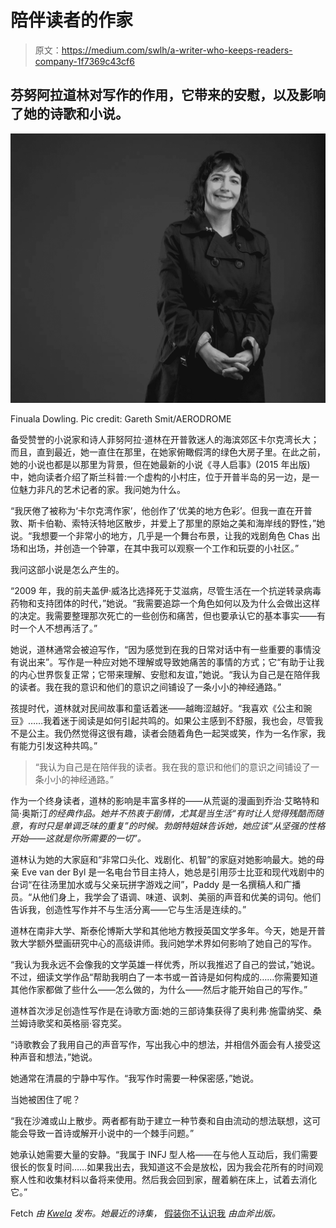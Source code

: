 # 陪伴读者的作家

> 原文：<https://medium.com/swlh/a-writer-who-keeps-readers-company-1f7369c43cf6>

## 芬努阿拉道林对写作的作用，它带来的安慰，以及影响了她的诗歌和小说。

![](img/304cb382b94f08cb1acf87bc31c4bf1a.png)

Finuala Dowling. Pic credit: Gareth Smit/AERODROME

备受赞誉的小说家和诗人菲努阿拉·道林在开普敦迷人的海滨郊区卡尔克湾长大；而且，直到最近，她一直住在那里，在她家俯瞰假湾的绿色大房子里。在此之前，她的小说也都是以那里为背景，但在她最新的小说《寻人启事》(2015 年出版)中，她向读者介绍了斯兰科普:一个虚构的小村庄，位于开普半岛的另一边，是一位魅力非凡的艺术记者的家。我问她为什么。

“我厌倦了被称为‘卡尔克湾作家’，他创作了‘优美的地方色彩’。但我一直在开普敦、斯卡伯勒、索特沃特地区散步，并爱上了那里的原始之美和海岸线的野性，”她说。“我想要一个非常小的地方，几乎是一个舞台布景，让我的戏剧角色 Chas 出场和出场，并创造一个钟罩，在其中我可以观察一个工作和玩耍的小社区。”

我问这部小说是怎么产生的。

“2009 年，我的前夫盖伊·威洛比选择死于艾滋病，尽管生活在一个抗逆转录病毒药物和支持团体的时代，”她说。“我需要追踪一个角色如何以及为什么会做出这样的决定。我需要整理那次死亡的一些创伤和痛苦，但也要承认它的基本事实——有时一个人不想再活了。”

她说，道林通常会被迫写作，“因为感觉到在我的日常对话中有一些重要的事情没有说出来”。写作是一种应对她不理解或导致她痛苦的事情的方式；它“有助于让我的内心世界恢复正常；它带来理解、安慰和友谊，”她说。“我认为自己是在陪伴我的读者。我在我的意识和他们的意识之间铺设了一条小小的神经通路。”

孩提时代，道林就对民间故事和童话着迷——越晦涩越好。“我喜欢《公主和豌豆》……我着迷于阅读是如何引起共鸣的。如果公主感到不舒服，我也会，尽管我不是公主。我仍然觉得这很有趣，读者会随着角色一起哭或笑，作为一名作家，我有能力引发这种共鸣。”

> “我认为自己是在陪伴我的读者。我在我的意识和他们的意识之间铺设了一条小小的神经通路。”

作为一个终身读者，道林的影响是丰富多样的——从荒诞的漫画到乔治·艾略特和简·奥斯汀*的经典作品。她并不热衷于剧情，尤其是当生活“有时让人觉得残酷而随意，有时只是单调乏味的重复”的时候。勃朗特姐妹告诉她，她应该“从坚强的性格开始——这就是你所需要的一切”。*

道林认为她的大家庭和“非常口头化、戏剧化、机智”的家庭对她影响最大。她的母亲 Eve van der Byl 是一名电台节目主持人，她总是引用莎士比亚和现代戏剧中的台词“在往汤里加水或与父亲玩拼字游戏之间”，Paddy 是一名撰稿人和广播员。“从他们身上，我学会了语调、味道、讽刺、美丽的声音和优美的词句。他们告诉我，创造性写作并不与生活分离——它与生活是连续的。”

道林在南非大学、斯泰伦博斯大学和其他地方教授英国文学多年。今天，她是开普敦大学额外壁画研究中心的高级讲师。我问她学术界如何影响了她自己的写作。

“我认为我永远不会像我的文学英雄一样优秀，所以我推迟了自己的尝试，”她说。不过，细读文学作品“帮助我明白了一本书或一首诗是如何构成的……你需要知道其他作家都做了些什么——怎么做的，为什么——然后才能开始自己的写作。”

道林首次涉足创造性写作是在诗歌方面:她的三部诗集获得了奥利弗·施雷纳奖、桑兰姆诗歌奖和英格丽·容克奖。

“诗歌教会了我用自己的声音写作，写出我心中的想法，并相信外面会有人接受这种声音和想法，”她说。

她通常在清晨的宁静中写作。“我写作时需要一种保密感，”她说。

当她被困住了呢？

“我在沙滩或山上散步。两者都有助于建立一种节奏和自由流动的想法联想，这可能会导致一首诗或解开小说中的一个棘手问题。”

她承认她需要大量的安静。“我属于 INFJ 型人格——在与他人互动后，我们需要很长的恢复时间……如果我出去，我知道这不会是放松，因为我会花所有的时间观察人性和收集材料以备将来使用。然后我会回到家，醒着躺在床上，试着去消化它。”

Fetch *由* [*Kwela*](http://www.nb.co.za/Books/17901) *发布。她最近的诗集，* [假装你不认识我](https://www.bloodaxebooks.com/ecs/product/pretend-you-don-t-know-me-1189) *由血斧出版。*